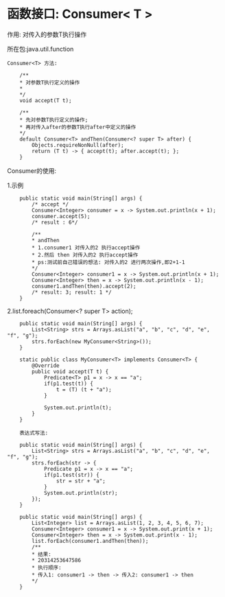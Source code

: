函数接口: Consumer< T >    
===    

作用: 对传入的参数T执行操作    

所在包:java.util.function    

    Consumer<T> 方法:    

        /**
        * 对参数T执行定义的操作
        *
        */
        void accept(T t);    

        /**
        * 先对参数T执行定义的操作; 
        * 再对传入after的参数T执行after中定义的操作
        */
        default Consumer<T> andThen(Consumer<? super T> after) {
            Objects.requireNonNull(after);
            return (T t) -> { accept(t); after.accept(t); };
        }    

Consumer的使用:    

1.示例    

        public static void main(String[] args) {
            /* accept */
            Consumer<Integer> consumer = x -> System.out.println(x + 1);
            consumer.accept(5);
            /* result : 6*/
            
            /**
            * andThen
            * 1.consumer1 对传入的2 执行accept操作
            * 2.然后 then 对传入的2 执行accept操作
            * ps:测试前自己错误的想法: 对传入的2 进行两次操作,即2+1-1   
            */
            Consumer<Integer> consumer1 = x -> System.out.println(x + 1);
            Consumer<Integer> then = x -> System.out.println(x - 1);
            consumer1.andThen(then).accept(2);
            /* result: 3; result: 1 */
        }    
        
2.list.foreach(Consumer<? super T> action);   

        public static void main(String[] args) {
            List<String> strs = Arrays.asList("a", "b", "c", "d", "e", "f", "g");
            strs.forEach(new MyConsumer<String>());
        }
        
        static public class MyConsumer<T> implements Consumer<T> {
            @Override
            public void accept(T t) {
                Predicate<T> p1 = x -> x == "a";
                if(p1.test(t)) {
                    t = (T) (t + "a");
                }
                
                System.out.println(t);
            }
        }        

        表达式写法:    

        public static void main(String[] args) {
            List<String> strs = Arrays.asList("a", "b", "c", "d", "e", "f", "g");
            strs.forEach(str -> {
                Predicate p1 = x -> x == "a";
                if(p1.test(str)) {
                    str = str + "a";
                }
                System.out.println(str);
            });
	    }    

        public static void main(String[] args) {
            List<Integer> list = Arrays.asList(1, 2, 3, 4, 5, 6, 7);
            Consumer<Integer> consumer1 = x -> System.out.print(x + 1);
            Consumer<Integer> then = x -> System.out.print(x - 1);
            list.forEach(consumer1.andThen(then));
            /**
            * 结果:
            * 20314253647586
            * 执行顺序:
            * 传入1: consumer1 -> then -> 传入2: consumer1 -> then 
            */
	    }    
